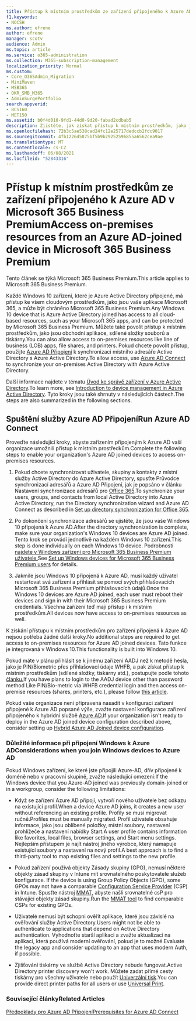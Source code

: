 ```yaml
---
title: Přístup k místním prostředkům ze zařízení připojeného k Azure AD v Microsoft 365 Business
f1.keywords:
- NOCSH
ms.author: efrene
author: efrene
manager: scotv
audience: Admin
ms.topic: article
ms.service: o365-administration
ms.collection: M365-subscription-management
localization_priority: Normal
ms.custom:
- Core_O365Admin_Migration
- MiniMaven
- MSB365
- OKR_SMB_M365
- AdminSurgePortfolio
search.appverid:
- BCS160
- MET150
ms.assetid: b0f4d010-9fd1-44d0-9d20-fabad2cdbab5
description: Zjistěte, jak získat přístup k místním prostředkům, jako jsou obchodní aplikace, sdílené složky a tiskárny z Azure Active Directory připojeného Windows 10 zařízení.
ms.openlocfilehash: 72b3c5ae538cad24fc12e25717dedccb2fdc9017
ms.sourcegitcommit: 4fb1226d5875bf5b9b29252596855a6562cea9ae
ms.translationtype: MT
ms.contentlocale: cs-CZ
ms.lasthandoff: 06/08/2021
ms.locfileid: "52843316"
---
```

# <a name="access-on-premises-resources-from-an-azure-ad-joined-device-in-microsoft-365-business-premium"></a><span data-ttu-id="d4802-103">Přístup k místním prostředkům ze zařízení připojeného k Azure AD v Microsoft 365 Business Premium</span><span class="sxs-lookup"><span data-stu-id="d4802-103">Access on-premises resources from an Azure AD-joined device in Microsoft 365 Business Premium</span></span>

<span data-ttu-id="d4802-104">Tento článek se týká Microsoft 365 Business Premium.</span><span class="sxs-lookup"><span data-stu-id="d4802-104">This article applies to Microsoft 365 Business Premium.</span></span>

<span data-ttu-id="d4802-105">Každé Windows 10 zařízení, které je Azure Active Directory připojené, má přístup ke všem cloudovým prostředkům, jako jsou vaše aplikace Microsoft 365, a může být chráněno Microsoft 365 Business Premium.</span><span class="sxs-lookup"><span data-stu-id="d4802-105">Any Windows 10 device that is Azure Active Directory joined has access to all cloud-based resources, such as your Microsoft 365 apps, and can be protected by Microsoft 365 Business Premium.</span></span> <span data-ttu-id="d4802-106">Můžete také povolit přístup k místním prostředkům, jako jsou obchodní aplikace, sdílené složky souborů a tiskárny.</span><span class="sxs-lookup"><span data-stu-id="d4802-106">You can also allow access to on-premises resources like line of business (LOB) apps, file shares, and printers.</span></span> <span data-ttu-id="d4802-107">Pokud chcete povolit přístup, použijte [Azure AD Připojení](/azure/active-directory/connect/active-directory-aadconnect) k synchronizaci místního adresáře Active Directory s Azure Active Directory.</span><span class="sxs-lookup"><span data-stu-id="d4802-107">To allow access, use [Azure AD Connect](/azure/active-directory/connect/active-directory-aadconnect) to synchronize your on-premises Active Directory with Azure Active Directory.</span></span>

<span data-ttu-id="d4802-108">Další informace najdete v tématu [Úvod ke správě zařízení v Azure Active Directory](/azure/active-directory/device-management-introduction).</span><span class="sxs-lookup"><span data-stu-id="d4802-108">To learn more, see [Introduction to device management in Azure Active Directory](/azure/active-directory/device-management-introduction).</span></span>
<span data-ttu-id="d4802-109">Tyto kroky jsou také shrnuty v následujících částech.</span><span class="sxs-lookup"><span data-stu-id="d4802-109">The steps are also summarized in the following sections.</span></span>

## <a name="run-azure-ad-connect"></a><span data-ttu-id="d4802-110">Spuštění služby Azure AD Připojení</span><span class="sxs-lookup"><span data-stu-id="d4802-110">Run Azure AD Connect</span></span>

<span data-ttu-id="d4802-111">Proveďte následující kroky, abyste zařízením připojeným k Azure AD vaší organizace umožnili přístup k místním prostředkům.</span><span class="sxs-lookup"><span data-stu-id="d4802-111">Complete the following steps to enable your organization's Azure AD joined devices to access on-premises resources.</span></span>

1. <span data-ttu-id="d4802-112">Pokud chcete synchronizovat uživatele, skupiny a kontakty z místní služby Active Directory do Azure Active Directory, spusťte Průvodce synchronizací adresářů a Azure AD Připojení, jak je popsáno v článku Nastavení synchronizace adresářů pro [Office 365](../enterprise/set-up-directory-synchronization.md).</span><span class="sxs-lookup"><span data-stu-id="d4802-112">To synchronize your users, groups, and contacts from local Active Directory into Azure Active Directory, run the Directory synchronization wizard and Azure AD Connect as described in [Set up directory synchronization for Office 365](../enterprise/set-up-directory-synchronization.md).</span></span>

2. <span data-ttu-id="d4802-113">Po dokončení synchronizace adresářů se ujistěte, že jsou vaše Windows 10 připojená k Azure AD.</span><span class="sxs-lookup"><span data-stu-id="d4802-113">After the directory synchronization is complete, make sure your organization's Windows 10 devices are Azure AD joined.</span></span> <span data-ttu-id="d4802-114">Tento krok se provádí jednotlivě na každém Windows 10 zařízení.</span><span class="sxs-lookup"><span data-stu-id="d4802-114">This step is done individually on each Windows 10 device.</span></span> <span data-ttu-id="d4802-115">Podrobnosti [najdete v Windows zařízení pro Microsoft 365 Business Premium uživatele.](set-up-windows-devices.md)</span><span class="sxs-lookup"><span data-stu-id="d4802-115">See [Set up Windows devices for Microsoft 365 Business Premium users](set-up-windows-devices.md) for details.</span></span>

3. <span data-ttu-id="d4802-116">Jakmile jsou Windows 10 připojená k Azure AD, musí každý uživatel restartovat svá zařízení a přihlásit se pomocí svých přihlašovacích Microsoft 365 Business Premium přihlašovacích údajů.</span><span class="sxs-lookup"><span data-stu-id="d4802-116">Once the Windows 10 devices are Azure AD joined, each user must reboot their devices and sign in with their Microsoft 365 Business Premium credentials.</span></span> <span data-ttu-id="d4802-117">Všechna zařízení teď mají přístup i k místním prostředkům.</span><span class="sxs-lookup"><span data-stu-id="d4802-117">All devices now have access to on-premises resources as well.</span></span>

<span data-ttu-id="d4802-118">K získání přístupu k místním prostředkům pro zařízení připojená k Azure AD nejsou potřeba žádné další kroky.</span><span class="sxs-lookup"><span data-stu-id="d4802-118">No additional steps are required to get access to on-premises resources for Azure AD joined devices.</span></span> <span data-ttu-id="d4802-119">Tato funkce je integrovaná v Windows 10.</span><span class="sxs-lookup"><span data-stu-id="d4802-119">This functionality is built into Windows 10.</span></span>

<span data-ttu-id="d4802-120">Pokud máte v plánu přihlásit se k jinému zařízení AADJ než k metodě hesla, jako je PIN/Biometric přes přihlašovací údaje WHFB, a pak získat přístup k místním prostředkům (sdílené složky, tiskárny atd.), postupujte podle tohoto [článku.](/windows/security/identity-protection/hello-for-business/hello-hybrid-aadj-sso-base)</span><span class="sxs-lookup"><span data-stu-id="d4802-120">If you have plans to login to the AADJ device other than password method Like PIN/Bio-metric via WHFB credential login and then access on-premise resources (shares, printers, etc.), please follow [this article](/windows/security/identity-protection/hello-for-business/hello-hybrid-aadj-sso-base).</span></span>

<span data-ttu-id="d4802-121">Pokud vaše organizace není připravená nasadit v konfiguraci zařízení připojené k Azure AD popsané výše, zvažte nastavení konfigurace zařízení připojeného k hybridní službě [Azure AD.](manage-windows-devices.md)</span><span class="sxs-lookup"><span data-stu-id="d4802-121">If your organization isn't ready to deploy in the Azure AD joined device configuration described above, consider setting up [Hybrid Azure AD Joined device configuration](manage-windows-devices.md).</span></span>

### <a name="considerations-when-you-join-windows-devices-to-azure-ad"></a><span data-ttu-id="d4802-122">Důležité informace při připojení Windows k Azure AD</span><span class="sxs-lookup"><span data-stu-id="d4802-122">Considerations when you join Windows devices to Azure AD</span></span>

<span data-ttu-id="d4802-123">Pokud Windows zařízení, ke které jste připojili Azure-AD, dřív připojené k doméně nebo v pracovní skupině, zvažte následující omezení:</span><span class="sxs-lookup"><span data-stu-id="d4802-123">If the Windows device that you Azure-AD joined was previously domain-joined or in a workgroup, consider the following limitations:</span></span>

- <span data-ttu-id="d4802-124">Když se zařízení Azure AD připojí, vytvoří nového uživatele bez odkazu na existující profil.</span><span class="sxs-lookup"><span data-stu-id="d4802-124">When a device Azure AD joins, it creates a new user without referencing an existing profile.</span></span> <span data-ttu-id="d4802-125">Profily se musí migrovat ručně.</span><span class="sxs-lookup"><span data-stu-id="d4802-125">Profiles must be manually migrated.</span></span> <span data-ttu-id="d4802-126">Profil uživatele obsahuje informace, jako jsou oblíbené položky, místní soubory, nastavení prohlížeče a nastavení nabídky Start.</span><span class="sxs-lookup"><span data-stu-id="d4802-126">A user profile contains information like favorites, local files, browser settings, and Start menu settings.</span></span> <span data-ttu-id="d4802-127">Nejlepším přístupem je najít nástroj jiného výrobce, který namapuje existující soubory a nastavení na nový profil.</span><span class="sxs-lookup"><span data-stu-id="d4802-127">A best approach is to find a third-party tool to map existing files and settings to the new profile.</span></span>

- <span data-ttu-id="d4802-128">Pokud zařízení používá objekty Zásady skupiny (GPO), nemusí některé objekty zásad skupiny v Intune mít srovnatelného poskytovatele služeb konfigurace. [](/windows/configuration/provisioning-packages/how-it-pros-can-use-configuration-service-providers)</span><span class="sxs-lookup"><span data-stu-id="d4802-128">If the device is using Group Policy Objects (GPO), some GPOs may not have a comparable [Configuration Service Provider](/windows/configuration/provisioning-packages/how-it-pros-can-use-configuration-service-providers) (CSP) in Intune.</span></span> <span data-ttu-id="d4802-129">Spusťte nástroj [MMAT,](https://www.microsoft.com/download/details.aspx?id=45520) abyste našli srovnatelné csP pro stávající objekty zásad skupiny.</span><span class="sxs-lookup"><span data-stu-id="d4802-129">Run the [MMAT tool](https://www.microsoft.com/download/details.aspx?id=45520) to find comparable CSPs for existing GPOs.</span></span>

- <span data-ttu-id="d4802-130">Uživatelé nemusí být schopni ověřit aplikace, které jsou závislé na ověřování služby Active Directory.</span><span class="sxs-lookup"><span data-stu-id="d4802-130">Users might not be able to authenticate to applications that depend on Active Directory authentication.</span></span> <span data-ttu-id="d4802-131">Vyhodnoťte starší aplikaci a zvažte aktualizaci na aplikaci, která používá moderní ověřování, pokud je to možné.</span><span class="sxs-lookup"><span data-stu-id="d4802-131">Evaluate the legacy app and consider updating to an app that uses modern Auth, if possible.</span></span>

- <span data-ttu-id="d4802-132">Zjišťování tiskárny ve službě Active Directory nebude fungovat.</span><span class="sxs-lookup"><span data-stu-id="d4802-132">Active Directory printer discovery won't work.</span></span> <span data-ttu-id="d4802-133">Můžete zadat přímé cesty tiskárny pro všechny uživatele nebo použít [Univerzální tisk](/universal-print/).</span><span class="sxs-lookup"><span data-stu-id="d4802-133">You can provide direct printer paths for all users or use [Universal Print](/universal-print/).</span></span>

### <a name="related-articles"></a><span data-ttu-id="d4802-134">Související články</span><span class="sxs-lookup"><span data-stu-id="d4802-134">Related Articles</span></span>

[<span data-ttu-id="d4802-135">Předpoklady pro Azure AD Připojení</span><span class="sxs-lookup"><span data-stu-id="d4802-135">Prerequisites for Azure AD Connect</span></span>](/azure/active-directory/hybrid/how-to-connect-install-prerequisites)
